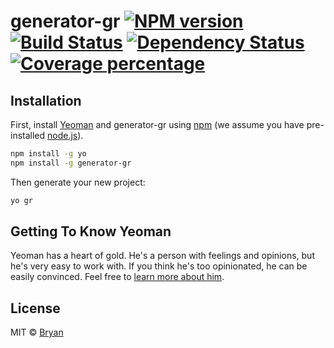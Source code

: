 # generator-gr [![NPM version][npm-image]][npm-url] [![Build Status][travis-image]][travis-url] [![Dependency Status][daviddm-image]][daviddm-url] [![Coverage percentage][coveralls-image]][coveralls-url]
> 

## Installation

First, install [Yeoman](http://yeoman.io) and generator-gr using [npm](https://www.npmjs.com/) (we assume you have pre-installed [node.js](https://nodejs.org/)).

```bash
npm install -g yo
npm install -g generator-gr
```

Then generate your new project:

```bash
yo gr
```

## Getting To Know Yeoman

Yeoman has a heart of gold. He&#39;s a person with feelings and opinions, but he&#39;s very easy to work with. If you think he&#39;s too opinionated, he can be easily convinced. Feel free to [learn more about him](http://yeoman.io/).

## License

MIT © [Bryan]()


[npm-image]: https://badge.fury.io/js/generator-gr.svg
[npm-url]: https://npmjs.org/package/generator-gr
[travis-image]: https://travis-ci.org/millsb/generator-gr.svg?branch=master
[travis-url]: https://travis-ci.org/millsb/generator-gr
[daviddm-image]: https://david-dm.org/millsb/generator-gr.svg?theme=shields.io
[daviddm-url]: https://david-dm.org/millsb/generator-gr
[coveralls-image]: https://coveralls.io/repos/millsb/generator-gr/badge.svg
[coveralls-url]: https://coveralls.io/r/millsb/generator-gr
